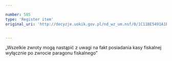 ```yaml
---

number: 585
type: 'Register item'
original_uri: 'http://decyzje.uokik.gov.pl/nd_wz_um.nsf/0/1C11BE5491A1E207C12572DD003295F5?OpenDocument'


---
```


„Wszelkie zwroty mogą nastąpić z uwagi na fakt posiadania kasy fiskalnej wyłącznie po zwrocie paragonu fiskalnego”
